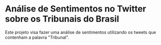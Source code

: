 # Análise de Sentimentos no Twitter sobre os Tribunais do Brasil
Este projeto visa fazer uma análise de sentimentos utilizando os tweets que contenham a palavra "Tribunal".
